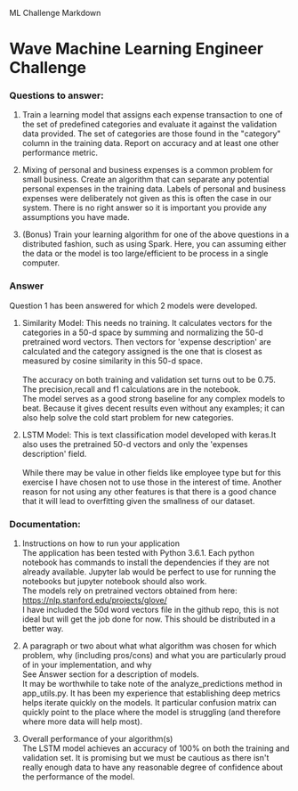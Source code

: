 ML Challenge Markdown
# Wave Machine Learning Engineer Challenge

### Questions to answer:
1. Train a learning model that assigns each expense transaction to one of the set of predefined categories and evaluate it against the validation data provided.  The set of categories are those found in the "category" column in the training data. Report on accuracy and at least one other performance metric.

2. Mixing of personal and business expenses is a common problem for small business.  Create an algorithm that can separate any potential personal expenses in the training data.  Labels of personal and business expenses were deliberately not given as this is often the case in our system.  There is no right answer so it is important you provide any assumptions you have made.

3. (Bonus) Train your learning algorithm for one of the above questions in a distributed fashion, such as using Spark.  Here, you can assuming either the data or the model is too large/efficient to be process in a single computer.

### Answer

Question 1 has been answered for which 2 models were developed. 

1. Similarity Model: This needs no training. It calculates vectors for the categories in a 50-d space by summing and normalizing the 50-d pretrained word vectors. Then vectors for 'expense description' are calculated and the category assigned is the one that is closest as measured by cosine similarity in this 50-d space.<br/>  
The accuracy on both training and validation set turns out to be 0.75. The precision,recall and f1 calculations are in the notebook.<br/> 
The model serves as a good strong baseline for any complex models to beat. Because it gives decent results even without any examples; it can also help solve the cold start problem for new categories. 

2. LSTM Model: This is text classification model developed with keras.It also uses the pretrained 50-d vectors and only the 'expenses description' field.<br/>         
While there may be value in other fields like employee type but for this exercise I have chosen not to use those in the interest of time. Another reason for not using any other features is that there is a good chance that it will lead to overfitting given the smallness of our dataset. 


### Documentation:

1. Instructions on how to run your application<br/>
The application has been tested with Python 3.6.1. Each python notebook has commands to install the dependencies if they are not already available. Jupyter lab would be perfect to use for running the notebooks but jupyter notebook should also work.<br/>
The models rely on pretrained vectors obtained from here: https://nlp.stanford.edu/projects/glove/ <br/>
I have included the 50d word vectors file in the github repo, this is not ideal but will get the job done for now. This should be distributed in a better way.  

2. A paragraph or two about what what algorithm was chosen for which problem, why (including pros/cons) and what you are particularly proud of in your implementation, and why <br/>
See Answer section for a description of models. <br/>
It may be worthwhile to take note of the analyze_predictions method in app_utils.py. It has been my experience that establishing deep metrics helps iterate quickly on the models. It particular confusion matrix can quickly point to the place where the model is struggling (and therefore where more data will help most).

3. Overall performance of your algorithm(s)<br/>
The LSTM model achieves an accuracy of 100% on both the training and validation set. It is promising but we must be cautious as there isn't really enough data to have any reasonable degree of confidence about the performance of the model. 

